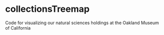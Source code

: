 collectionsTreemap
==================

Code for visualizing our natural sciences holdings at the Oakland Museum of California 
